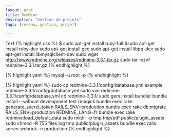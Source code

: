 ```yaml
---
layout: post
title: RedMine
description: "Gestion de projets"
tags: [réseau, gestion, projet]

---
```


Text
{% highlight css %}
$ sudo apt-get install ruby-full
$sudo apt-get install ruby-dev
sudo apt-get install gcc
sudo apt-get install libpq-dev
sudo apt-get install libmysqlclient-dev
sudo wget http://www.redmine.org/releases/redmine-3.3.1.tar.gz
sudo tar -xzvf redmine-3.3.1.tar.gz
{% endhighlight %}

{% highlight yaml %}
mysql -u root -p
{% endhighlight %}

{% highlight yaml %}
sudo cp redmine-3.3.1/config/database.yml.example redmine-3.3.1/config/database.yml
sudo vim redmine-3.3.1/config/database.yml
cd redmine-3.3.1/
sudo gem install bundler
bundle install --without development test rmagick
bundle exec rake generate_secret_token
RAILS_ENV=production bundle exec rake db:migrate
RAILS_ENV=production REDMINE_LANG=fr bundle exec rake redmine:load_default_data
sudo mkdir -p tmp tmp/pdf public/plugin_assets
sudo chmod -R 755 files log tmp public/plugin_assets
bundle exec rails server webrick -e production
{% endhighlight %}


<!-- more -->
